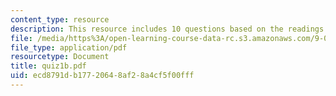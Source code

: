 ```yaml
---
content_type: resource
description: This resource includes 10 questions based on the readings of course textbook.
file: /media/https%3A/open-learning-course-data-rc.s3.amazonaws.com/9-00-introduction-to-psychology-fall-2004/ecd8791db17720648af28a4cf5f00fff_quiz1b.pdf
file_type: application/pdf
resourcetype: Document
title: quiz1b.pdf
uid: ecd8791d-b177-2064-8af2-8a4cf5f00fff
---
```

